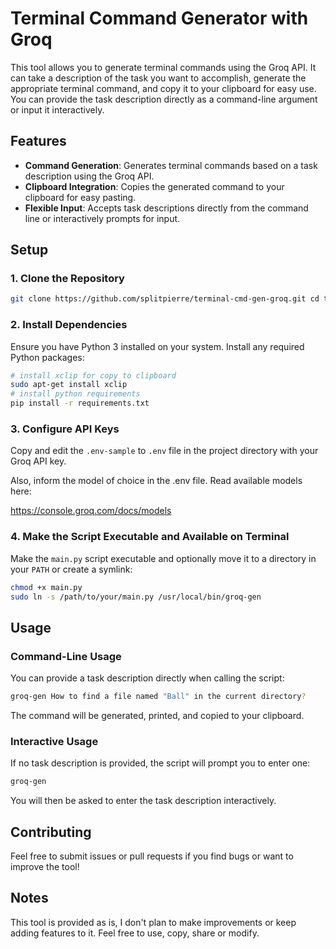 Terminal Command Generator with Groq
====================================

This tool allows you to generate terminal commands using the Groq API. It can take a description of the task you want to accomplish, generate the appropriate terminal command, and copy it to your clipboard for easy use. You can provide the task description directly as a command-line argument or input it interactively.

Features
--------

*   **Command Generation**: Generates terminal commands based on a task description using the Groq API.
*   **Clipboard Integration**: Copies the generated command to your clipboard for easy pasting.
*   **Flexible Input**: Accepts task descriptions directly from the command line or interactively prompts for input.

Setup
-----

### 1. Clone the Repository

```bash 
git clone https://github.com/splitpierre/terminal-cmd-gen-groq.git cd terminal-cmd-gen-groq
```

### 2. Install Dependencies

Ensure you have Python 3 installed on your system. Install any required Python packages:

```bash 
# install xclip for copy to clipboard
sudo apt-get install xclip
# install python requirements
pip install -r requirements.txt
```

### 3. Configure API Keys

Copy and edit the `.env-sample` to `.env` file in the project directory with your Groq API key.

Also, inform the model of choice in the .env file.
Read available models here:

https://console.groq.com/docs/models

### 4. Make the Script Executable and Available on Terminal

Make the `main.py` script executable and optionally move it to a directory in your `PATH` or create a symlink:

```bash
chmod +x main.py
sudo ln -s /path/to/your/main.py /usr/local/bin/groq-gen
```

Usage
-----

### Command-Line Usage

You can provide a task description directly when calling the script:

```bash
groq-gen How to find a file named "Ball" in the current directory?
```
The command will be generated, printed, and copied to your clipboard.

### Interactive Usage

If no task description is provided, the script will prompt you to enter one:

```bash
groq-gen
```

You will then be asked to enter the task description interactively.


Contributing
------------

Feel free to submit issues or pull requests if you find bugs or want to improve the tool!

Notes
-----
This tool is provided as is, I don't plan to make improvements or keep adding features to it. Feel free to use, copy, share or modify.
